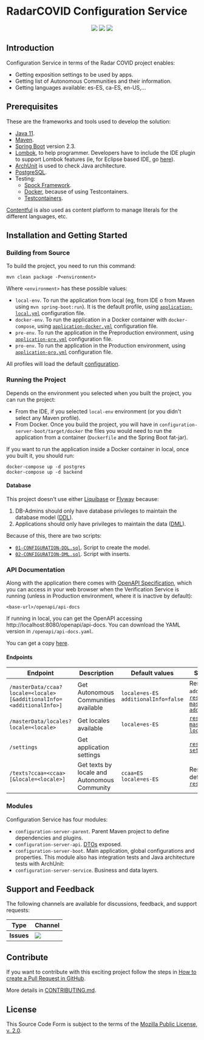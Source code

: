 # RadarCOVID Configuration Service

<p align="center">
    <a href="https://github.com/RadarCOVID/radar-covid-backend-configuration-server/commits/" title="Last Commit"><img src="https://img.shields.io/github/last-commit/RadarCOVID/radar-covid-backend-configuration-server?style=flat"></a>
    <a href="https://github.com/RadarCOVID/radar-covid-backend-configuration-server/issues" title="Open Issues"><img src="https://img.shields.io/github/issues/RadarCOVID/radar-covid-backend-configuration-server?style=flat"></a>
    <a href="https://github.com/RadarCOVID/radar-covid-backend-configuration-server/blob/master/LICENSE" title="License"><img src="https://img.shields.io/badge/License-MPL%202.0-brightgreen.svg?style=flat"></a>
</p>

## Introduction

Configuration Service in terms of the Radar COVID project enables:

- Getting exposition settings to be used by apps.
- Getting list of Autonomous Communities and their information.
- Getting languages available: es-ES, ca-ES, en-US,...

## Prerequisites

These are the frameworks and tools used to develop the solution:

- [Java 11](https://openjdk.java.net/).
- [Maven](https://maven.apache.org/).
- [Spring Boot](https://spring.io/projects/spring-boot) version 2.3.
- [Lombok](https://projectlombok.org/), to help programmer. Developers have to include the IDE plugin to support Lombok features (ie, for Eclipse based IDE, go [here](https://projectlombok.org/setup/eclipse)).
- [ArchUnit](https://www.archunit.org/) is used to check Java architecture.
- [PostgreSQL](https://www.postgresql.org/).
- Testing:
    - [Spock Framework](http://spockframework.org/).
    - [Docker](https://www.docker.com/), because of using Testcontainers.
    - [Testcontainers](https://www.testcontainers.org/).

[Contentful](https://www.contentful.com/) is also used as content platform to manage literals for the different languages, etc.

## Installation and Getting Started

### Building from Source

To build the project, you need to run this command:

```shell
mvn clean package -P<environment>
```

Where `<environment>` has these possible values:

- `local-env`. To run the application from local (eg, from IDE o from Maven using `mvn spring-boot:run`). It is the default profile, using [`application-local.yml`](./configuration-server-boot/src/main/resources/application-local.yml) configuration file.
- `docker-env`. To run the application in a Docker container with `docker-compose`, using [`application-docker.yml`](./configuration-server-boot/src/main/resources/application-docker.yml) configuration file.
- `pre-env`. To run the application in the Preproduction environment, using [`application-pre.yml`](./configuration-server-boot/src/main/resources/application-pre.yml) configuration file.
- `pro-env`. To run the application in the Production environment, using [`application-pro.yml`](./configuration-server-boot/src/main/resources/application-pro.yml) configuration file.

All profiles will load the default [configuration](./configuration-server-boot/src/main/resources/application.yml).

### Running the Project

Depends on the environment you selected when you built the project, you can run the project:

- From the IDE, if you selected `local-env` environment (or you didn't select any Maven profile).
- From Docker. Once you build the project, you will have in `configuration-server-boot/target/docker` the files you would need to run the application from a container (`Dockerfile` and the Spring Boot fat-jar).

If you want to run the application inside a Docker container in local, once you built it, you should run:

```shell
docker-compose up -d postgres
docker-compose up -d backend
```

#### Database

This project doesn't use either [Liquibase](https://www.liquibase.org/) or [Flyway](https://flywaydb.org/) because:

1. DB-Admins should only have database privileges to maintain the database model ([DDL](https://en.wikipedia.org/wiki/Data_definition_language)).
2. Applications should only have privileges to maintain the data ([DML](https://en.wikipedia.org/wiki/Data_manipulation_language)).

Because of this, there are two scripts:

- [`01-CONFIGURATION-DDL.sql`](./sql/01-CONFIGURATION-DDL.sql). Script to create the model.
- [`02-CONFIGURATION-DML.sql`](./sql/02-CONFIGURATION-DML.sql). Script with inserts.

### API Documentation

Along with the application there comes with [OpenAPI Specification](https://www.openapis.org/), which you can access in your web browser when the Verification Service is running (unless in Production environment, where it is inactive by default):

```shell
<base-url>/openapi/api-docs
```

If running in local, you can get the OpenAPI accessing http://localhost:8080/openapi/api-docs. You can download the YAML version in `/openapi/api-docs.yaml`.

You can get a copy [here](./configuration-server-api/api-docs.yaml).

#### Endpoints

| Endpoint | Description | Default values | Sample response |
| -------- | ----------- | -------------- | --------------- |
| `/masterData/ccaa?locale=<locale>[&additionalInfo=<additionalInfo>]` | Get Autonomous Communities available | `locale=es-ES`<br>`additionalInfo=false` | Response with `additionalInfo=true`:<br>[`response-masterData-ccaa-additionalInfo.json`](./responses/response-masterData-ccaa-additionalInfo.json) |
| `/masterData/locales?locale=<locale>` | Get locales available | `locale=es-ES` | [`response-masterData-locales.json`](./responses/response-masterData-locales.json) |
| `/settings` | Get application settings | | [`response-settings.json`](./responses/response-settings.json) |
| `/texts?ccaa=<ccaa>[&locale=<locale>]` | Get texts by locale and Autonomous Community | `ccaa=ES`<br>`locale=es-ES` | Response with default parameters.<br>[`response-texts.json`](./responses/response-texts.json)

### Modules

Configuration Service has four modules:

- `configuration-server-parent`. Parent Maven project to define dependencies and plugins.
- `configuration-server-api`. [DTOs](https://en.wikipedia.org/wiki/Data_transfer_object) exposed.
- `configuration-server-boot`. Main application, global configurations and properties. This module also has integration tests and Java architecture tests with ArchUnit:
- `configuration-server-service`. Business and data layers.

## Support and Feedback

The following channels are available for discussions, feedback, and support requests:

| Type       | Channel                                                |
| ---------- | ------------------------------------------------------ |
| **Issues** | <a href="https://github.com/RadarCOVID/radar-covid-backend-configuration-server/issues" title="Open Issues"><img src="https://img.shields.io/github/issues/RadarCOVID/radar-covid-backend-configuration-server?style=flat"></a> |

## Contribute

If you want to contribute with this exciting project follow the steps in [How to create a Pull Request in GitHub](https://opensource.com/article/19/7/create-pull-request-github).

More details in [CONTRIBUTING.md](./CONTRIBUTING.md).

## License

This Source Code Form is subject to the terms of the [Mozilla Public License, v. 2.0](https://www.mozilla.org/en-US/MPL/2.0/).
